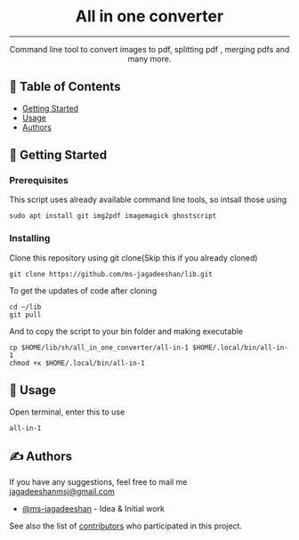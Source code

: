 <h1 align="center">All in one converter</h1>


---

<p align="center"> Command line tool to convert images to pdf, splitting pdf , merging pdfs and many more.
    <br> 
</p>

## 📝 Table of Contents
- [Getting Started](#getting_started)
- [Usage](#usage)
- [Authors](#authors)
## 🏁 Getting Started <a name = "getting_started"></a>
### Prerequisites

This script uses already available command line tools, so intsall those using<br>
```
sudo apt install git img2pdf imagemagick ghostscript
```

### Installing

Clone this repository using git clone(Skip this if you already cloned)


```
git clone https://github.com/ms-jagadeeshan/lib.git
```
To get the updates of code after cloning
```
cd ~/lib
git pull
```
And to copy the script to your bin folder and making executable

```
cp $HOME/lib/sh/all_in_one_converter/all-in-1 $HOME/.local/bin/all-in-1
chmod +x $HOME/.local/bin/all-in-1
```

## 🎈 Usage <a name="usage"></a>

Open terminal, enter this to use
```
all-in-1
```


## ✍️ Authors <a name = "authors"></a>

 If you have any suggestions, feel free to mail me jagadeeshanmsj@gmail.com
- [@ms-jagadeeshan](https://github.com/ms-jagadeeshan) - Idea & Initial work

See also the list of [contributors](https://github.com/kylelobo/ms-jagadeeshan/contributors) who participated in this project.
